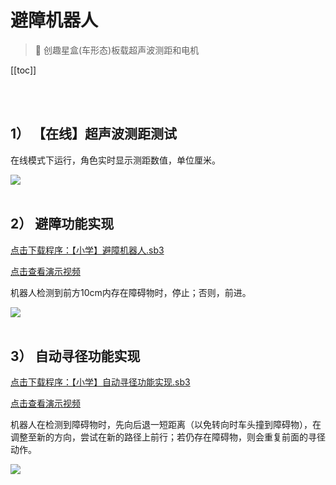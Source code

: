 # 避障机器人

> 🧰  创趣星盒(车形态)板载超声波测距和电机

[[toc]]

<br>
<br>

<!-- <img src="/images/docimg/微信图片_20250220113450.jpg" width="60%"> -->

## 1） 【在线】超声波测距测试

在线模式下运行，角色实时显示测距数值，单位厘米。

<img src="/images/docimg/【小学】【在线】超声波测距测试.png">

<br>
<br>

## 2） 避障功能实现

<a href="/tutorial/starbox_sj/sb3/【小学】避障机器人.sb3">点击下载程序：【小学】避障机器人.sb3</a>

<a href="https://www.cfunworld.com" target="_blank">点击查看演示视频</a>

机器人检测到前方10cm内存在障碍物时，停止；否则，前进。

<img src="/images/docimg/【小学】避障机器人.png">

<br>
<br>

## 3） 自动寻径功能实现

<a href="/tutorial/starbox_sj/sb3/【小学】自动寻径功能实现.sb3">点击下载程序：【小学】自动寻径功能实现.sb3</a>

<a href="https://www.cfunworld.com" target="_blank">点击查看演示视频</a>

机器人在检测到障碍物时，先向后退一短距离（以免转向时车头撞到障碍物），在调整至新的方向，尝试在新的路径上前行；若仍存在障碍物，则会重复前面的寻径动作。

<img src="/images/docimg/【小学】自动寻径功能实现.png">

<br>
<br>
